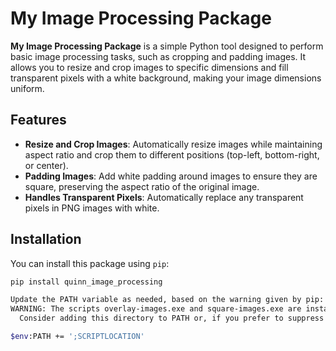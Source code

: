 # My Image Processing Package

**My Image Processing Package** is a simple Python tool designed to perform basic image processing tasks, such as cropping and padding images. It allows you to resize and crop images to specific dimensions and fill transparent pixels with a white background, making your image dimensions uniform.

## Features

- **Resize and Crop Images**: Automatically resize images while maintaining aspect ratio and crop them to different positions (top-left, bottom-right, or center).
- **Padding Images**: Add white padding around images to ensure they are square, preserving the aspect ratio of the original image.
- **Handles Transparent Pixels**: Automatically replace any transparent pixels in PNG images with white.

## Installation

You can install this package using `pip`:

```bash
pip install quinn_image_processing

Update the PATH variable as needed, based on the warning given by pip:
WARNING: The scripts overlay-images.exe and square-images.exe are installed in 'SCRIPTLOCATION' which is not on PATH.
  Consider adding this directory to PATH or, if you prefer to suppress this warning, use --no-warn-script-location.

$env:PATH += ';SCRIPTLOCATION'

